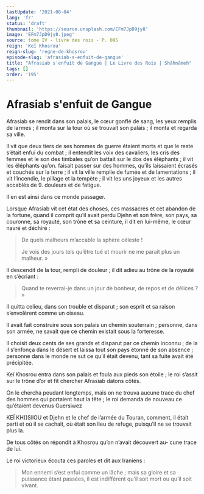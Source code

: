 ```yaml
---
lastUpdate: '2021-08-04'
lang: 'fr'
status: 'draft'
thumbnail: 'https://source.unsplash.com/EFm7JpD9jy8'
image: 'EFm7JpD9jy8.jpeg'
source: tome IV - livre des rois - P. 095
reign: 'Keï Khosrou'
reign-slug: 'regne-de-khosrou'
episode-slug: 'afrasiab-s-enfuit-de-gangue'
title: "Afrasiab s'enfuit de Gangue | Le Livre des Rois | Shâhnâmeh"
tags: []
order: '195'
---
```


<!-- LTeX: language=fr -->

# Afrasiab s'enfuit de Gangue

Afrasiab se rendit dans son palais, le cœur gonflé de sang, les yeux remplis de larmes ; il monta sur la tour où se trouvait son palais ; il monta et regarda sa ville.

Il vit que deux tiers de ses hommes de guerre étaient morts et que le reste s’était enfui du combat ; il entendit les voix des cavaliers, les cris des femmes et le son des timbales qu’on battait sur le dos des éléphants ; il vit les éléphants qu’on. faisait passer sur des hommes, qu’ils laissaient écrasés et couchés sur la terre ; il vit la ville remplie de fumée et de lamentations ; il vit l’incendie, le pillage et la tempète ; il vit les uns joyeux et les autres accablés de 9. douleurs et de fatigue.

Il en est ainsi dans ce monde passager.

Lorsque Afrasiab vit cet état des choses, ces massacres et cet abandon de la fortune, quand il comprit qu’il avait perdu Djehn et son frère, son pays, sa couronne, sa royauté, son trône et sa ceinture, il dit en lui-même, le cœur navré et déchiré :

> De quels malheurs m’accable la sphère céleste !
>
> Je vois des jours tels qu’être tué et mourir ne me parait plus un malheur. »

Il descendit de la tour, rempli de douleur ; il dit adieu au trône de la royauté en s’écriant :

> Quand te reverrai-je dans un jour de bonheur, de repos et de délices ? »

Il quitta celieu, dans son trouble et disparut ; son esprit et sa raison s’envolèrent comme un oiseau.

Il avait fait construire sous son palais un chemin souterrain ; personne, dans son armée, ne savait que ce chemin existait sous la forteresse.

Il choisit deux cents de ses grands et disparut par ce chemin inconnu ; de la il s’enfonça dans le désert et laissa tout son pays étonné de son absence ; personne dans le monde ne sut ce qu’il était devenu, tant sa fuite avait été précipitée.

Keï Khosrou entra dans son palais et foula aux pieds son étoile ; le roi s’assit sur le trône d’or et fit chercher Afrasiab datons côtés.

On le chercha peudant longtemps, mais on ne trouva aucune trace du chef des hommes qui portaient haut la tête ; le roi demanda de nouveau ce qu’étaient devenus Guersiwez

KEÏ KH()SllOU et Djehn et le chef de l’armée du Touran, comment, il était parti et où il se cachait, où était son lieu de refuge, puisqu’il ne se trouvait plus la.

De tous côtés on répondit à Khosrou qu’on n’avait découvert au-
cune trace de lui.

Le roi victorieux écouta ces paroles et dit aux Iraniens :

> Mon ennemi s’est enfui comme un lâche ; mais sa gloire et sa puissance étant passées, il est indifférent qu’il soit mort ou qu’il soit vivant.
